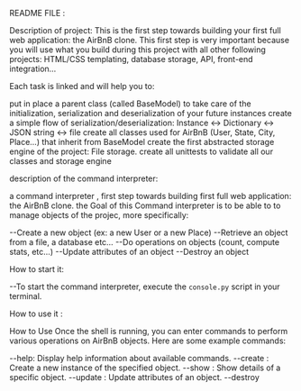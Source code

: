 README FILE :

Description of project: 
This is the first step towards building your first full web application: the AirBnB clone. This first step is very important because you will use what you build during this project with all other following projects: HTML/CSS templating, database storage, API, front-end integration…

Each task is linked and will help you to:

put in place a parent class (called BaseModel) to take care of the initialization, serialization and deserialization of your future instances
create a simple flow of serialization/deserialization: Instance <-> Dictionary <-> JSON string <-> file
create all classes used for AirBnB (User, State, City, Place…) that inherit from BaseModel
create the first abstracted storage engine of the project: File storage.
create all unittests to validate all our classes and storage engine


description of the command interpreter:

a command interpreter , first step towards building  first full web application: the AirBnB clone.
the Goal of this Command interpreter is to be able to to manage objects of the projec, more specifically:

--Create a new object (ex: a new User or a new Place)
--Retrieve an object from a file, a database etc…
--Do operations on objects (count, compute stats, etc…)
--Update attributes of an object
--Destroy an object

How to start it:

--To start the command interpreter, execute the `console.py` script in your terminal.

How to use it :

How to Use
Once the shell is running, you can enter commands to perform various operations on AirBnB objects. Here are some example commands:

--help: Display help information about available commands.
--create <object>: Create a new instance of the specified object.
--show <object> <id>: Show details of a specific object.
--update <object> <id> <attribute> <value>: Update attributes of an object.
--destroy <object> <id>: Delete an object.
--all [<object>]: List all objects or objects of a specific type.

Examples :

In interactive Mode:
$ ./console.py
(hbnb) help

Documented commands (type help <topic>):
========================================
EOF  help  quit

(hbnb) 
(hbnb) 
(hbnb) quit
$

In Non-Interactive Mode:

$ echo "help" | ./console.py
(hbnb)

Documented commands (type help <topic>):
========================================
EOF  help  quit
(hbnb) 
$
$ cat test_help
help
$
$ cat test_help | ./console.py
(hbnb)

Documented commands (type help <topic>):
========================================
EOF  help  quit
(hbnb) 
$



